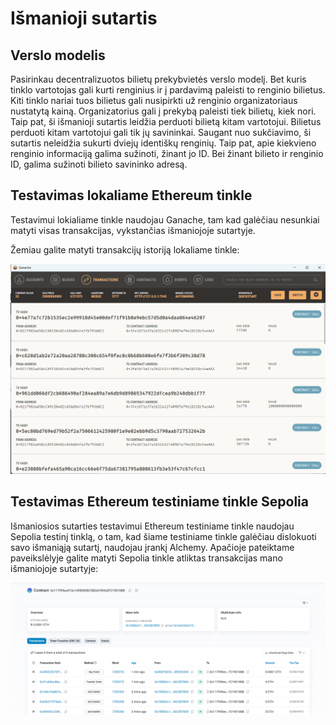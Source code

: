 # Išmanioji sutartis

## Verslo modelis

Pasirinkau decentralizuotos bilietų prekybvietės verslo modelį. Bet kuris tinklo vartotojas gali kurti renginius ir į pardavimą paleisti to renginio bilietus. Kiti tinklo nariai tuos bilietus gali nusipirkti už renginio organizatoriaus nustatytą kainą. Organizatorius gali į prekybą paleisti tiek bilietų, kiek nori. Taip pat, ši išmanioji sutartis leidžia perduoti bilietą kitam vartotojui. Bilietus perduoti kitam vartotojui gali tik jų savininkai. Saugant nuo sukčiavimo, ši sutartis neleidžia sukurti dviejų identiškų renginių. Taip pat, apie kiekvieno renginio informaciją galima sužinoti, žinant jo ID. Bei žinant bilieto ir renginio ID, galima sužinoti bilieto savininko adresą.

## Testavimas lokaliame Ethereum tinkle

Testavimui lokialiame tinkle naudojau Ganache, tam kad galėčiau nesunkiai matyti visas transakcijas, vykstančias išmaniojoje sutartyje.

Žemiau galite matyti transakcijų istoriją lokaliame tinkle:

![Ganache](1.png)

## Testavimas Ethereum testiniame tinkle Sepolia

Išmaniosios sutarties testavimui Ethereum testiniame tinkle naudojau Sepolia testinį tinklą, o tam, kad šiame testiniame tinkle galėčiau dislokuoti savo išmaniąją sutartį, naudojau įrankį Alchemy. Apačioje pateiktame paveikslėlyje galite matyti Sepolia tinkle atliktas transakcijas mano išmaniojoje sutartyje:

![Sepolia](2.png)